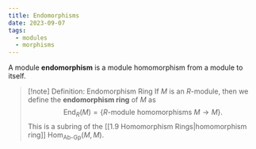```yaml
---
title: Endomorphisms
date: 2023-09-07
tags:
  - modules
  - morphisms
---
```

A module **endomorphism** is a module homomorphism from a module to itself.
>[!note] Definition: Endomorphism Ring
>If $M$ is an $R$-module, then we define the **endomorphism ring** of $M$ as $$\text{End}_R(M)=\{R\text{-module homomorphisms }M\to M\}.$$
>This is a subring of the [[1.9 Homomorphism Rings|homomorphism ring]] $\text{Hom}_{\text{Ab-Gp}}(M,M)$.

